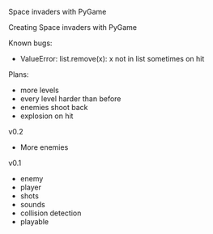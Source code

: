 Space invaders with PyGame

Creating Space invaders with PyGame

Known bugs:
- ValueError: list.remove(x): x not in list sometimes on hit

Plans:
- more levels
- every level harder than before
- enemies shoot back
- explosion on hit

v0.2
- More enemies

v0.1
- enemy
- player
- shots
- sounds
- collision detection
- playable
